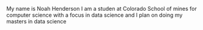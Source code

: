 My name is Noah Henderson I am a studen at Colorado School of mines for
computer science with a focus in data science and I plan on doing my masters in data science
